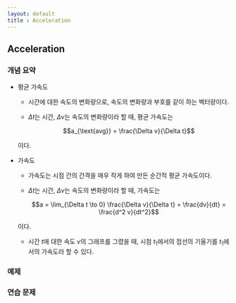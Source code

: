 ```yaml
---
layout: default
title : Acceleration
---
```


## Acceleration

### 개념 요약

- 평균 가속도 
    + 시간에 대한 속도의 변화량으로, 속도의 변화량과 부호를 같이 하는 벡터량이다. 
    + $\Delta t$는 시간, $\Delta v$는 속도의 변화량이라 할 때, 평균 가속도는

        $$a_{\text{avg}} = \frac{\Delta v}{\Delta t}$$

    이다.

- 가속도
    + 가속도는 시점 간의 간격을 매우 작게 하여 만든 순간적 평균 가속도이다. 
    + $\Delta t$는 시간, $\Delta v$는 속도의 변화량이라 할 때, 가속도는

        $$a = \lim_{\Delta t \to 0} \frac{\Delta v}{\Delta t} = \frac{dv}{dt} = \frac{d^2 v}{dt^2}$$

    이다. 
    + 시간 $t$에 대한 속도 $v$의 그래프를 그렸을 때, 시점 $t_1$에서의 접선의 기울기를 $t_1$에서의 가속도라 할 수 있다.

### 예제

### 연습 문제